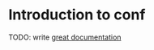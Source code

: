 # Introduction to conf

TODO: write [great documentation](http://jacobian.org/writing/what-to-write/)
